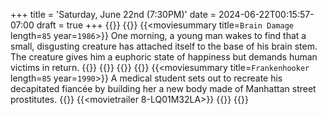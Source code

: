 +++
title = 'Saturday, June 22nd (7:30PM)'
date = 2024-06-22T00:15:57-07:00
draft = true
+++
{{<movienight>}}
{{<movie>}}
{{<moviesummary title=`Brain Damage` length=`85` year=`1986`>}}
One morning, a young man wakes to find that a small, disgusting creature has attached itself to the base of his brain stem. The creature gives him a euphoric state of happiness but demands human victims in return.
{{</moviesummary>}}
{{<movietrailer fxMoQyVPS9k>}}
{{</movie>}}
{{<movie>}}
{{<moviesummary title=`Frankenhooker` length=`85` year=`1990`>}}
A medical student sets out to recreate his decapitated fiancée by building her a new body made of Manhattan street prostitutes.
{{</moviesummary>}}
{{<movietrailer 8-LQ01M32LA>}}
{{</movie>}}
{{</movienight>}}